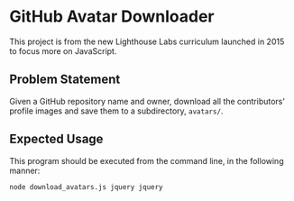# GitHub Avatar Downloader

This project is from the new Lighthouse Labs curriculum launched in 2015 to focus more on JavaScript.

## Problem Statement

Given a GitHub repository name and owner, download all the contributors' profile images and save them to a subdirectory, `avatars/`.

## Expected Usage

This program should be executed from the command line, in the following manner:

`node download_avatars.js jquery jquery`
